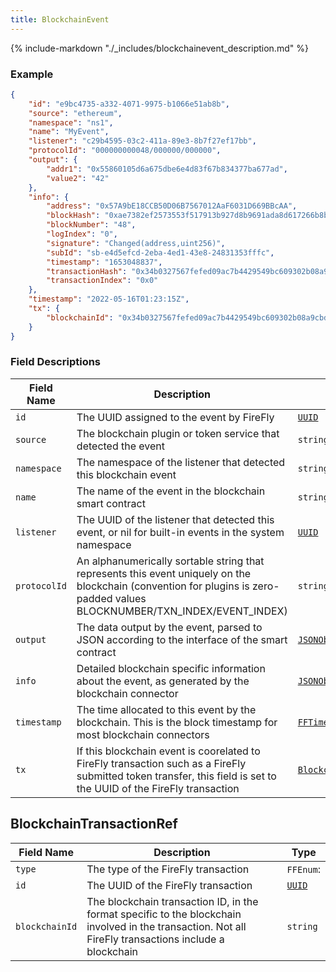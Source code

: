 ```yaml
---
title: BlockchainEvent
---
```

{% include-markdown "./_includes/blockchainevent_description.md" %}

### Example

```json
{
    "id": "e9bc4735-a332-4071-9975-b1066e51ab8b",
    "source": "ethereum",
    "namespace": "ns1",
    "name": "MyEvent",
    "listener": "c29b4595-03c2-411a-89e3-8b7f27ef17bb",
    "protocolId": "000000000048/000000/000000",
    "output": {
        "addr1": "0x55860105d6a675dbe6e4d83f67b834377ba677ad",
        "value2": "42"
    },
    "info": {
        "address": "0x57A9bE18CCB50D06B7567012AaF6031D669BBcAA",
        "blockHash": "0xae7382ef2573553f517913b927d8b9691ada8d617266b8b16f74bb37aa78cae8",
        "blockNumber": "48",
        "logIndex": "0",
        "signature": "Changed(address,uint256)",
        "subId": "sb-e4d5efcd-2eba-4ed1-43e8-24831353fffc",
        "timestamp": "1653048837",
        "transactionHash": "0x34b0327567fefed09ac7b4429549bc609302b08a9cbd8f019a078ec44447593d",
        "transactionIndex": "0x0"
    },
    "timestamp": "2022-05-16T01:23:15Z",
    "tx": {
        "blockchainId": "0x34b0327567fefed09ac7b4429549bc609302b08a9cbd8f019a078ec44447593d"
    }
}
```

### Field Descriptions

| Field Name | Description | Type |
|------------|-------------|------|
| `id` | The UUID assigned to the event by FireFly | [`UUID`](simpletypes.md#uuid) |
| `source` | The blockchain plugin or token service that detected the event | `string` |
| `namespace` | The namespace of the listener that detected this blockchain event | `string` |
| `name` | The name of the event in the blockchain smart contract | `string` |
| `listener` | The UUID of the listener that detected this event, or nil for built-in events in the system namespace | [`UUID`](simpletypes.md#uuid) |
| `protocolId` | An alphanumerically sortable string that represents this event uniquely on the blockchain (convention for plugins is zero-padded values BLOCKNUMBER/TXN_INDEX/EVENT_INDEX) | `string` |
| `output` | The data output by the event, parsed to JSON according to the interface of the smart contract | [`JSONObject`](simpletypes.md#jsonobject) |
| `info` | Detailed blockchain specific information about the event, as generated by the blockchain connector | [`JSONObject`](simpletypes.md#jsonobject) |
| `timestamp` | The time allocated to this event by the blockchain. This is the block timestamp for most blockchain connectors | [`FFTime`](simpletypes.md#fftime) |
| `tx` | If this blockchain event is coorelated to FireFly transaction such as a FireFly submitted token transfer, this field is set to the UUID of the FireFly transaction | [`BlockchainTransactionRef`](#blockchaintransactionref) |

## BlockchainTransactionRef

| Field Name | Description | Type |
|------------|-------------|------|
| `type` | The type of the FireFly transaction | `FFEnum`: |
| `id` | The UUID of the FireFly transaction | [`UUID`](simpletypes.md#uuid) |
| `blockchainId` | The blockchain transaction ID, in the format specific to the blockchain involved in the transaction. Not all FireFly transactions include a blockchain | `string` |


